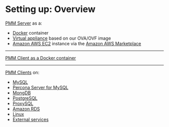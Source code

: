 # Setting up: Overview

[PMM Server](server/index.md) as a:

- [Docker](server/docker.md) container
- [Virtual appliance](server/virtual-appliance.md) based on our OVA/OVF image
- [Amazon AWS EC2](server/aws.md) instance via the [Amazon AWS Marketplace]({{server_aws}})

---

[PMM Client as a Docker container](client/docker.md)

---

[PMM Clients](client/index.md) on:

- [MySQL](client/mysql.md)
- [Percona Server for MySQL](client/percona-server.md)
- [MongDB](client/mongodb.md)
- [PostgreSQL](client/postgresql.md)
- [ProxySQL](client/proxysql.md)
- [Amazon RDS](client/aws.md)
- [Linux](client/linux.md)
- [External services](client/external.md)
